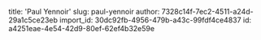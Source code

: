 title: 'Paul Yennoir'
slug: paul-yennoir
author: 7328c14f-7ec2-4511-a24d-29a1c5ce23eb
import_id: 30dc92fb-4956-479b-a43c-99fdf4ce4837
id: a4251eae-4e54-42d9-80ef-62ef4b32e59e
